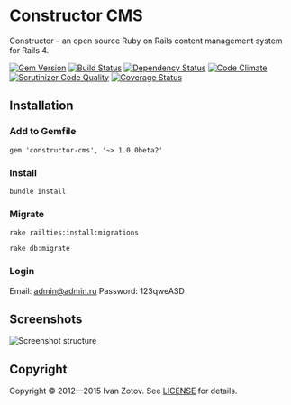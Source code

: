 # Constructor CMS

Constructor – an open source Ruby on Rails content management system for Rails 4.

[![Gem Version](https://badge.fury.io/rb/constructor-cms.svg)](https://badge.fury.io/rb/constructor-cms)
[![Build Status](https://travis-ci.org/ivanzotov/constructor.svg)](https://travis-ci.org/ivanzotov/constructor)
[![Dependency Status](https://gemnasium.com/ivanzotov/constructor.svg)](https://gemnasium.com/ivanzotov/constructor)
[![Code Climate](https://codeclimate.com/github/ivanzotov/constructor/badges/gpa.svg)](https://codeclimate.com/github/ivanzotov/constructor)
[![Scrutinizer Code Quality](https://scrutinizer-ci.com/g/ivanzotov/constructor/badges/quality-score.png?b=master)](https://scrutinizer-ci.com/g/ivanzotov/constructor/?branch=master)
[![Coverage Status](https://coveralls.io/repos/ivanzotov/constructor/badge.svg?branch=master&service=github)](https://coveralls.io/github/ivanzotov/constructor?branch=master)

## Installation

### Add to Gemfile

    gem 'constructor-cms', '~> 1.0.0beta2'

### Install

    bundle install

### Migrate

    rake railties:install:migrations

    rake db:migrate

### Login
Email: admin@admin.ru
Password: 123qweASD


## Screenshots
![Screenshot structure](https://s3-eu-west-1.amazonaws.com/constructorcms/screenshot_1.0.0beta1.png)

## Copyright
  Copyright © 2012—2015 Ivan Zotov. See [LICENSE][] for details.

  [license]: LICENSE.md


